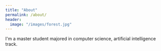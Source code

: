 ```yaml
---
title: "About"
permalink: /about/
header:
  image: "/images/forest.jpg"
---
```



I'm a master student majored in computer science, artificial intelligence track.
